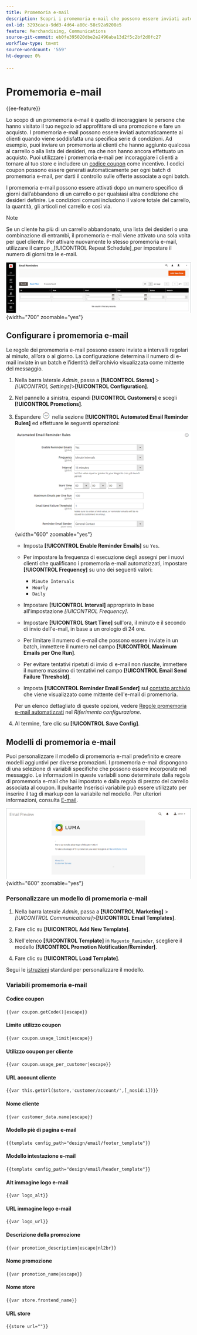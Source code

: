 ```yaml
---
title: Promemoria e-mail
description: Scopri i promemoria e-mail che possono essere inviati automaticamente ai clienti quando viene soddisfatto un set specifico di condizioni.
exl-id: 3293caca-9dd3-4d64-a80c-58c92a9208e5
feature: Merchandising, Communications
source-git-commit: eb0fe395020dbe2e2496aba13d2f5c2bf2d0fc27
workflow-type: tm+mt
source-wordcount: '559'
ht-degree: 0%

---
```


# Promemoria e-mail

{{ee-feature}}

Lo scopo di un promemoria e-mail è quello di incoraggiare le persone che hanno visitato il tuo negozio ad approfittare di una promozione e fare un acquisto. I promemoria e-mail possono essere inviati automaticamente ai clienti quando viene soddisfatta una specifica serie di condizioni. Ad esempio, puoi inviare un promemoria ai clienti che hanno aggiunto qualcosa al carrello o alla lista dei desideri, ma che non hanno ancora effettuato un acquisto. Puoi utilizzare i promemoria e-mail per incoraggiare i clienti a tornare al tuo store e includere un [codice coupon](price-rules-cart-coupon.md) come incentivo. I codici coupon possono essere generati automaticamente per ogni batch di promemoria e-mail, per darti il controllo sulle offerte associate a ogni batch.

I promemoria e-mail possono essere attivati dopo un numero specifico di giorni dall’abbandono di un carrello o per qualsiasi altra condizione che desideri definire. Le condizioni comuni includono il valore totale del carrello, la quantità, gli articoli nel carrello e così via.

>[!NOTE]
>
>Se un cliente ha più di un carrello abbandonato, una lista dei desideri o una combinazione di entrambi, il promemoria e-mail viene attivato una sola volta per quel cliente. Per attivare nuovamente lo stesso promemoria e-mail, utilizzare il campo _[!UICONTROL Repeat Schedule]_per impostare il numero di giorni tra le e-mail.

![Promemoria e-mail](./assets/email-reminders.png){width="700" zoomable="yes"}

## Configurare i promemoria e-mail

Le regole dei promemoria e-mail possono essere inviate a intervalli regolari al minuto, all’ora o al giorno. La configurazione determina il numero di e-mail inviate in un batch e l’identità dell’archivio visualizzata come mittente del messaggio.

1. Nella barra laterale _Admin_, passa a **[!UICONTROL Stores]** > _[!UICONTROL Settings]_>**[!UICONTROL Configuration]**.

1. Nel pannello a sinistra, espandi **[!UICONTROL Customers]** e scegli **[!UICONTROL Promotions]**.

1. Espandere ![Il selettore di espansione](../assets/icon-display-expand.png) nella sezione **[!UICONTROL Automated Email Reminder Rules]** ed effettuare le seguenti operazioni:

   ![Configurazione clienti - regole promemoria e-mail automatizzate](../configuration-reference/customers/assets/promotions-automated-email-reminder-rules.png){width="600" zoomable="yes"}

   - Imposta **[!UICONTROL Enable Reminder Emails]** su `Yes`.

   - Per impostare la frequenza di esecuzione degli assegni per i nuovi clienti che qualificano i promemoria e-mail automatizzati, impostare **[!UICONTROL Frequency]** su uno dei seguenti valori:

      - `Minute Intervals`
      - `Hourly`
      - `Daily`

   - Impostare **[!UICONTROL Interval]** appropriato in base all&#39;impostazione _[!UICONTROL Frequency]_.

   - Impostare **[!UICONTROL Start Time]** sull&#39;ora, il minuto e il secondo di invio dell&#39;e-mail, in base a un orologio di 24 ore.

   - Per limitare il numero di e-mail che possono essere inviate in un batch, immettere il numero nel campo **[!UICONTROL Maximum Emails per One Run]**.

   - Per evitare tentativi ripetuti di invio di e-mail non riuscite, immettere il numero massimo di tentativi nel campo **[!UICONTROL Email Send Failure Threshold]**.

   - Imposta **[!UICONTROL Reminder Email Sender]** sul [contatto archivio](../getting-started/store-details.md#store-email-addresses) che viene visualizzato come mittente dell&#39;e-mail di promemoria.

   Per un elenco dettagliato di queste opzioni, vedere [Regole promemoria e-mail automatizzati](../configuration-reference/customers/promotions.md#automated-email-reminder-rules) nel _Riferimento configurazione_.

1. Al termine, fare clic su **[!UICONTROL Save Config]**.

## Modelli di promemoria e-mail

Puoi personalizzare il modello di promemoria e-mail predefinito e creare modelli aggiuntivi per diverse promozioni. I promemoria e-mail dispongono di una selezione di variabili specifiche che possono essere incorporate nel messaggio. Le informazioni in queste variabili sono determinate dalla regola di promemoria e-mail che hai impostato e dalla regola di prezzo del carrello associata al coupon. Il pulsante Inserisci variabile può essere utilizzato per inserire il tag di markup con la variabile nel modello. Per ulteriori informazioni, consulta [E-mail](../systems/email-templates.md).

![Anteprima promemoria e-mail](./assets/email-reminder-preview-promotion-template.png){width="600" zoomable="yes"}

### Personalizzare un modello di promemoria e-mail

1. Nella barra laterale _Admin_, passa a **[!UICONTROL Marketing]** > _[!UICONTROL Communications]_>**[!UICONTROL Email Templates]**.

1. Fare clic su **[!UICONTROL Add New Template]**.

1. Nell&#39;elenco **[!UICONTROL Template]** in `Magento_Reminder`, scegliere il modello **[!UICONTROL Promotion Notification/Reminder]**.

1. Fare clic su **[!UICONTROL Load Template]**.

Segui le [istruzioni](../systems/email-template-custom.md) standard per personalizzare il modello.

### Variabili promemoria e-mail

#### Codice coupon

```
{{var coupon.getCode()|escape}}
```

#### Limite utilizzo coupon

```
{{var coupon.usage_limit|escape}}
```

#### Utilizzo coupon per cliente

```
{{var coupon.usage_per_customer|escape}}
```

#### URL account cliente

```
{{var this.getUrl($store,'customer/account/',[_nosid:1])}}
```

#### Nome cliente

```
{{var customer_data.name|escape}}
```

#### Modello piè di pagina e-mail

```
{{template config_path="design/email/footer_template"}}
```

#### Modello intestazione e-mail

```
{{template config_path="design/email/header_template"}}
```

#### Alt immagine logo e-mail

```
{{var logo_alt}}
```

#### URL immagine logo e-mail

```
{{var logo_url}}
```

#### Descrizione della promozione

```
{{var promotion_description|escape|nl2br}}
```

#### Nome promozione

```
{{var promotion_name|escape}}
```

#### Nome store

```
{{var store.frontend_name}}
```

#### URL store

```
{{store url=""}}
```
